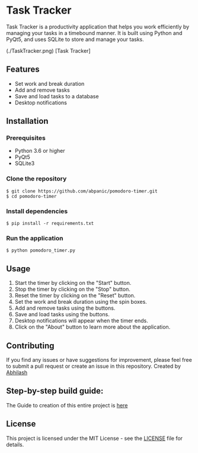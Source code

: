 # Task Tracker

Task Tracker is a productivity application that helps you work efficiently by managing your tasks in a timebound manner. It is built using Python and PyQt5, and uses SQLite to store and manage your tasks.

(./TaskTracker.png)
[Task Tracker]
## Features

- Set work and break duration
- Add and remove tasks
- Save and load tasks to a database
- Desktop notifications

## Installation

### Prerequisites

- Python 3.6 or higher
- PyQt5
- SQLite3

### Clone the repository

```
$ git clone https://github.com/abpanic/pomodoro-timer.git
$ cd pomodoro-timer
```

### Install dependencies

```
$ pip install -r requirements.txt
```

### Run the application

```
$ python pomodoro_timer.py
```

## Usage

1. Start the timer by clicking on the "Start" button.
2. Stop the timer by clicking on the "Stop" button.
3. Reset the timer by clicking on the "Reset" button.
4. Set the work and break duration using the spin boxes.
5. Add and remove tasks using the buttons.
6. Save and load tasks using the buttons.
7. Desktop notifications will appear when the timer ends.
8. Click on the "About" button to learn more about the application.

## Contributing

If you find any issues or have suggestions for improvement, please feel free to submit a pull request or create an issue in this repository. Created by [Abhilash](https://dbugr.vercel.app/)


## Step-by-step build guide:

The Guide to creation of this entire project is [here](https://abpanic.github.io/PomodoroTimer/Building)

## License

This project is licensed under the MIT License - see the [LICENSE](LICENSE) file for details.
